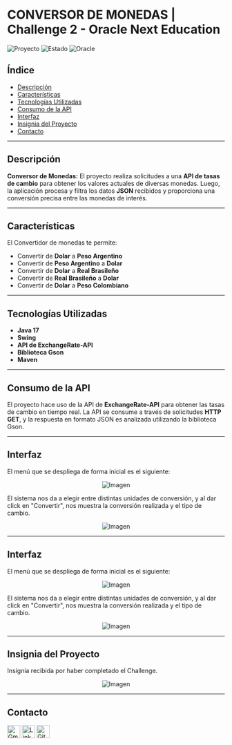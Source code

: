 # **CONVERSOR DE MONEDAS | Challenge 2 - Oracle Next Education**

![Proyecto](https://img.shields.io/badge/version-1.0-blue) ![Estado](https://img.shields.io/badge/status-terminado-brightgreen) ![Oracle](https://img.shields.io/badge/oracle-latura%20latam-orange)

## **Índice**

- [Descripción](#descripción)
- [Características](#características)
- [Tecnologías Utilizadas](#tecnologías-utilizadas)
- [Consumo de la API](#consumo-de-la-api)
- [Interfaz](#interfaz)
- [Insignia del Proyecto](#insignia-del-proyecto)
- [Contacto](#contacto)

---

## **Descripción**

**Conversor de Monedas:** El proyecto realiza solicitudes a una **API de tasas de cambio** para obtener los valores actuales de diversas monedas. Luego, la aplicación procesa y filtra los datos **JSON** recibidos y proporciona una conversión precisa entre las monedas de interés.

---

## **Características**

El Convertidor de monedas te permite:

- Convertir de **Dolar** a **Peso Argentino**
- Convertir de **Peso Argentino** a **Dolar**
- Convertir de **Dolar** a **Real Brasileño**
- Convertir de **Real Brasileño** a **Dolar**
- Convertir de **Dolar** a **Peso Colombiano**

---

## **Tecnologías Utilizadas**

- **Java 17**
- **Swing**
- **API de ExchangeRate-API**
- **Biblioteca Gson**
- **Maven**

---

## **Consumo de la API**

El proyecto hace uso de la API de **ExchangeRate-API** para obtener las tasas de cambio en tiempo real. La API se consume a través de solicitudes **HTTP GET**, y la respuesta en formato JSON es analizada utilizando la biblioteca Gson.

---

## **Interfaz**

El menú que se despliega de forma inicial es el siguiente:

<p align="center">
  <img src="https://github.com/user-attachments/assets/505c836d-bf9f-4608-b76a-951ab4562040" alt="Imagen" />
</p>

El sistema nos da a elegir entre distintas unidades de conversión, y al dar click en "Convertir", nos muestra la conversión realizada y el tipo de cambio.

<p align="center">
  <img src="https://github.com/user-attachments/assets/7775dfc6-139a-4d8e-aca4-e7379d7e17d2" alt="Imagen" />
</p>

---

## **Interfaz**

El menú que se despliega de forma inicial es el siguiente:

<p align="center">
  <img src="https://github.com/user-attachments/assets/505c836d-bf9f-4608-b76a-951ab4562040" alt="Imagen" />
</p>

El sistema nos da a elegir entre distintas unidades de conversión, y al dar click en "Convertir", nos muestra la conversión realizada y el tipo de cambio.

<p align="center">
  <img src="https://github.com/user-attachments/assets/7775dfc6-139a-4d8e-aca4-e7379d7e17d2" alt="Imagen" />
</p>

---

## **Insignia del Proyecto**

Insignia recibida por haber completado el Challenge.

<p align="center">
  <img src="https://github.com/user-attachments/assets/13b12a84-df2a-4c51-ba38-5f09641fc911" alt="Imagen" />
</p>

---

## **Contacto**

<a href="mailto:lisbeth2536@gmail.com"><img src="https://img.icons8.com/fluency/48/000000/gmail.png" alt="Gmail" width="30" height="30"/></a>
<a href="https://www.linkedin.com/in/lisbeth-callata-churata/" target="_blank"><img src="https://cdn1.iconfinder.com/data/icons/logotypes/32/circle-linkedin-512.png" alt="LinkedIn" width="30" height="30"/></a>
<a href="https://github.com/lisbeth-callata" target="_blank"><img src="https://cdn-icons-png.flaticon.com/512/25/25231.png" alt="GitHub" width="30" height="30"/></a>
